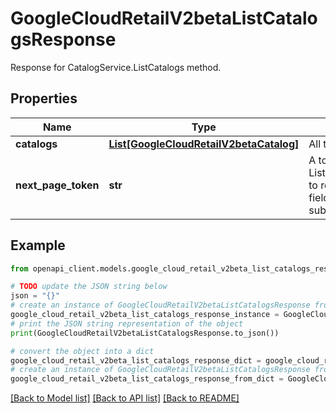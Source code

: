 # GoogleCloudRetailV2betaListCatalogsResponse

Response for CatalogService.ListCatalogs method.

## Properties

Name | Type | Description | Notes
------------ | ------------- | ------------- | -------------
**catalogs** | [**List[GoogleCloudRetailV2betaCatalog]**](GoogleCloudRetailV2betaCatalog.md) | All the customer&#39;s Catalogs. | [optional] 
**next_page_token** | **str** | A token that can be sent as ListCatalogsRequest.page_token to retrieve the next page. If this field is omitted, there are no subsequent pages. | [optional] 

## Example

```python
from openapi_client.models.google_cloud_retail_v2beta_list_catalogs_response import GoogleCloudRetailV2betaListCatalogsResponse

# TODO update the JSON string below
json = "{}"
# create an instance of GoogleCloudRetailV2betaListCatalogsResponse from a JSON string
google_cloud_retail_v2beta_list_catalogs_response_instance = GoogleCloudRetailV2betaListCatalogsResponse.from_json(json)
# print the JSON string representation of the object
print(GoogleCloudRetailV2betaListCatalogsResponse.to_json())

# convert the object into a dict
google_cloud_retail_v2beta_list_catalogs_response_dict = google_cloud_retail_v2beta_list_catalogs_response_instance.to_dict()
# create an instance of GoogleCloudRetailV2betaListCatalogsResponse from a dict
google_cloud_retail_v2beta_list_catalogs_response_from_dict = GoogleCloudRetailV2betaListCatalogsResponse.from_dict(google_cloud_retail_v2beta_list_catalogs_response_dict)
```
[[Back to Model list]](../README.md#documentation-for-models) [[Back to API list]](../README.md#documentation-for-api-endpoints) [[Back to README]](../README.md)



